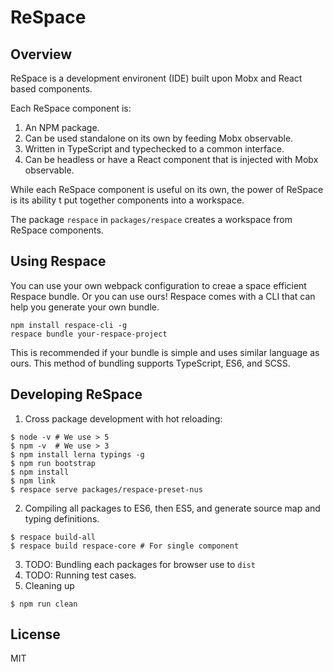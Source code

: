 # ReSpace

## Overview

ReSpace is a development environent (IDE) built upon Mobx and React based components.

Each ReSpace component is:

1. An NPM package.
2. Can be used standalone on its own by feeding Mobx observable.
3. Written in TypeScript and typechecked to a common interface.
4. Can be headless or have a React component that is injected with Mobx observable.

While each ReSpace component is useful on its own, the power of ReSpace is its ability t put together components into a workspace.

The package `respace` in `packages/respace` creates a workspace from ReSpace components.

## Using Respace

You can use your own webpack configuration to creae a space efficient Respace bundle.
Or you can use ours! Respace comes with a CLI that can help you generate your own bundle.

```
npm install respace-cli -g
respace bundle your-respace-project
```

This is recommended if your bundle is simple and uses similar language as ours.
This method of bundling supports TypeScript, ES6, and SCSS.

## Developing ReSpace

1. Cross package development with hot reloading:
```
$ node -v # We use > 5
$ npm -v  # We use > 3
$ npm install lerna typings -g
$ npm run bootstrap
$ npm install
$ npm link
$ respace serve packages/respace-preset-nus
```

2. Compiling all packages to ES6, then ES5, and generate source map and typing definitions.
```
$ respace build-all
$ respace build respace-core # For single component
```

3. TODO: Bundling each packages for browser use to `dist`
4. TODO: Running test cases.
5. Cleaning up
```
$ npm run clean
```


## License

MIT
